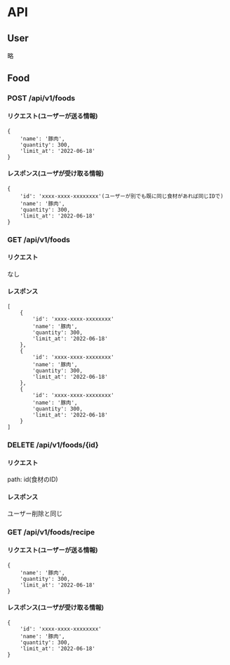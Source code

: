 # API
## User
略
## Food
### POST /api/v1/foods
#### リクエスト(ユーザーが送る情報)
```
{
    'name': '豚肉',
    'quantity': 300,
    'limit_at': '2022-06-18'
}
```
#### レスポンス(ユーザが受け取る情報)
```
{
    'id': 'xxxx-xxxx-xxxxxxxx'(ユーザーが別でも既に同じ食材があれば同じIDで)
    'name': '豚肉',
    'quantity': 300,
    'limit_at': '2022-06-18'
}
```

### GET /api/v1/foods
#### リクエスト
なし
#### レスポンス
```
[
    {
        'id': 'xxxx-xxxx-xxxxxxxx'
        'name': '豚肉',
        'quantity': 300,
        'limit_at': '2022-06-18'
    },
    {
        'id': 'xxxx-xxxx-xxxxxxxx'
        'name': '豚肉',
        'quantity': 300,
        'limit_at': '2022-06-18'
    },
    {
        'id': 'xxxx-xxxx-xxxxxxxx'
        'name': '豚肉',
        'quantity': 300,
        'limit_at': '2022-06-18'
    }
]
```

### DELETE /api/v1/foods/{id}
#### リクエスト
path: id(食材のID)
#### レスポンス
ユーザー削除と同じ

### GET /api/v1/foods/recipe
#### リクエスト(ユーザーが送る情報)
```
{
    'name': '豚肉',
    'quantity': 300,
    'limit_at': '2022-06-18'
}
```
#### レスポンス(ユーザが受け取る情報)
```
{
    'id': 'xxxx-xxxx-xxxxxxxx'
    'name': '豚肉',
    'quantity': 300,
    'limit_at': '2022-06-18'
}
```
